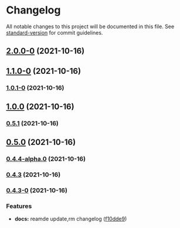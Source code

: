 # Changelog

All notable changes to this project will be documented in this file. See [standard-version](https://github.com/conventional-changelog/standard-version) for commit guidelines.

## [2.0.0-0](https://github.com/zuoxiaobai/comitizen-practice-demo/compare/v1.1.0-0...v2.0.0-0) (2021-10-16)

## [1.1.0-0](https://github.com/zuoxiaobai/comitizen-practice-demo/compare/v1.0.1-0...v1.1.0-0) (2021-10-16)

### [1.0.1-0](https://github.com/zuoxiaobai/comitizen-practice-demo/compare/v1.0.0...v1.0.1-0) (2021-10-16)

## [1.0.0](https://github.com/zuoxiaobai/comitizen-practice-demo/compare/v0.5.1...v1.0.0) (2021-10-16)

### [0.5.1](https://github.com/zuoxiaobai/comitizen-practice-demo/compare/v0.5.0...v0.5.1) (2021-10-16)

## [0.5.0](https://github.com/zuoxiaobai/comitizen-practice-demo/compare/v0.4.4-alpha.0...v0.5.0) (2021-10-16)

### [0.4.4-alpha.0](https://github.com/zuoxiaobai/comitizen-practice-demo/compare/v0.4.3...v0.4.4-alpha.0) (2021-10-16)

### [0.4.3](https://github.com/zuoxiaobai/comitizen-practice-demo/compare/v0.4.3-0...v0.4.3) (2021-10-16)

### [0.4.3-0](https://github.com/zuoxiaobai/comitizen-practice-demo/compare/v0.4.2...v0.4.3-0) (2021-10-16)


### Features

* **docs:** reamde update,rm changelog ([f10dde9](https://github.com/zuoxiaobai/comitizen-practice-demo/commit/f10dde9880579a9372558b131058c763fac524ae))

